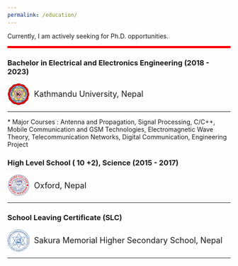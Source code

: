 ```yaml
---
permalink: /education/
---
```

Currently, I am actively seeking for Ph.D. opportunities.<br>
<hr style="border: 0; height: 5px; background-color: red;">

### Bachelor in Electrical and Electronics Engineering (2018 - 2023)
<div class="header" style="display: flex; align-items: center;">
  <img src="../images/KU-Logo-Color.png" alt="logo" style="width:50px; margin-right: 10px;">
  <span style="font-size: 18px;">Kathmandu University, Nepal</span>
</div>
<hr>
* Major Courses : Antenna and Propagation, Signal Processing, C/C++, Mobile Communication and GSM Technologies, Electromagnetic Wave Theory, Telecommunication Networks, Digital Communication, Engineering Project

### High Level School ( 10 +2), Science (2015 - 2017)<br>
<div class="header" style="display: flex; align-items: center;">
  <img src="../images/oxford logo.jpg" alt="logo" style="width:50px; margin-right: 10px;">
  <span style="font-size: 18px;">Oxford, Nepal</span>
</div>
<hr>

### School Leaving Certificate (SLC) <br>
<div class="header" style="display: flex; align-items: center;">
  <img src="../images/Sakura logo.png" alt="logo" style="width:50px; margin-right: 10px;">
  <span style="font-size: 18px;">Sakura Memorial Higher Secondary School, Nepal</span> </div>
<hr>
<br>

